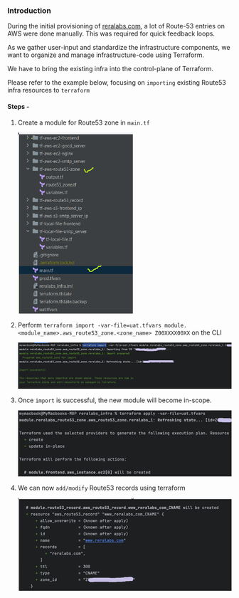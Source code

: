 ### Introduction

During the initial provisioning of [reralabs.com](https://reralabs.com), a lot of Route-53 entries on AWS were done manually.
This was required for quick feedback loops.

As we gather user-input and standardize the infrastructure components,
we want to organize and manage infrastructure-code using Terraform.

We have to bring the existing infra into the control-plane of Terraform. 

Please refer to the example below, focusing on `importing` existing Route53 infra resources to `terraform`

#### Steps -

1. Create a module for Route53 zone in `main.tf`

    ![img_3.png](img_3.png)

2. Perform `terraform import -var-file=uat.tfvars module.<module_name>.aws_route53_zone.<zone_name> Z00XXXX00XX` on the CLI

    ![img.png](img.png)


3. Once `import` is successful, the new module will become in-scope.

   ![img_1.png](img_1.png)

4. We can now `add/modify` Route53 records using terraform

    ![img_2.png](img_2.png)




